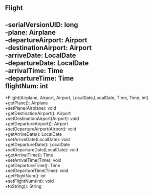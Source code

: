 Flight
--
-serialVersionUID: long <br/>
-plane: Airplane<br/>
-departureAirport: Airport<br/>
-destinationAirport: Airport<br/>
-arriveDate: LocalDate<br/>
-departureDate: LocalDate<br/>
-arrivalTime: Time<br/>
-departureTime: Time<br/>
flightNum: int
--
+Flight(Airplane, Airport, Airport, LocalDate,LocalDate, Time, Time, int)
+getPlane(): Airplane<br/>
+setPlane(Airplane): void<br/>
+getDestinationAirport(): Airport<br/>
+setDestinationAirport(Airport): void<br/>
+getDepartureAirport(): Airport<br/>
+setDepartureAirport(Airport): void<br/>
+getArriveDate(): LocalDate<br/>
+setArriveDate(LocalDate): void<br/>
+getDepartureDate(): LocalDate<br/>
+setDepartureDate(LocalDate): void<br/>
+getArrivalTime(): Time<br/>
+setArrivalTime(Time): void<br/>
+getDepartureTime(): Time<br/>
+setDepartureTime(Time): void<br/>
+getFlightNum(): int<br/>
+setFlightNum(int): void<br/>
+toString(): String

